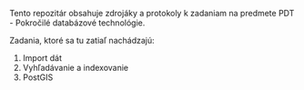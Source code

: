 Tento repozitár obsahuje zdrojáky a protokoly k zadaniam na predmete PDT - Pokročilé databázové technológie. 

Zadania, ktoré sa tu zatiaľ nachádzajú:
1. Import dát
2. Vyhľadávanie a indexovanie
3. PostGIS 
